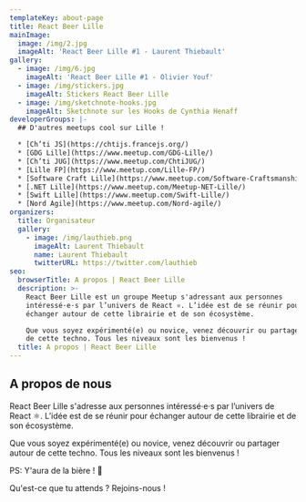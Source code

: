 ```yaml
---
templateKey: about-page
title: React Beer Lille
mainImage:
  image: /img/2.jpg
  imageAlt: 'React Beer Lille #1 - Laurent Thiebault'
gallery:
  - image: /img/6.jpg
    imageAlt: 'React Beer Lille #1 - Olivier Youf'
  - image: /img/stickers.jpg
    imageAlt: Stickers React Beer Lille
  - image: /img/sketchnote-hooks.jpg
    imageAlt: Sketchnote sur les Hooks de Cynthia Henaff
developerGroups: |-
  ## D'autres meetups cool sur Lille !

  * [Ch’ti JS](https://chtijs.francejs.org/)
  * [GDG Lille](https://www.meetup.com/GDG-Lille/)
  * [Ch’ti JUG](https://www.meetup.com/ChtiJUG/)
  * [Lille FP](https://www.meetup.com/Lille-FP/)
  * [Software Craft Lille](https://www.meetup.com/Software-Craftsmanship-Lille)
  * [.NET Lille](https://www.meetup.com/Meetup-NET-Lille/)
  * [Swift Lille](https://www.meetup.com/Swift-Lille/)
  * [Nord Agile](https://www.meetup.com/Nord-agile/)
organizers:
  title: Organisateur
  gallery:
    - image: /img/lauthieb.png
      imageAlt: Laurent Thiebault
      name: Laurent Thiebault
      twitterURL: https://twitter.com/lauthieb
seo:
  browserTitle: A propos | React Beer Lille
  description: >-
    React Beer Lille est un groupe Meetup s'adressant aux personnes
    intéressé·e·s par l’univers de React ⚛️. L’idée est de se réunir pour
    échanger autour de cette librairie et de son écosystème.

    Que vous soyez expérimenté(e) ou novice, venez découvrir ou partager autour
    de cette techno. Tous les niveaux sont les bienvenus !
  title: A propos | React Beer Lille
---
```


## A propos de nous

React Beer Lille s'adresse aux personnes intéressé·e·s par l’univers de React ⚛️. L’idée est de se réunir pour échanger autour de cette librairie et de son écosystème.

Que vous soyez expérimenté(e) ou novice, venez découvrir ou partager autour de cette techno. Tous les niveaux sont les bienvenus !

PS: Y'aura de la bière ! 🍻

Qu'est-ce que tu attends ? Rejoins-nous !
